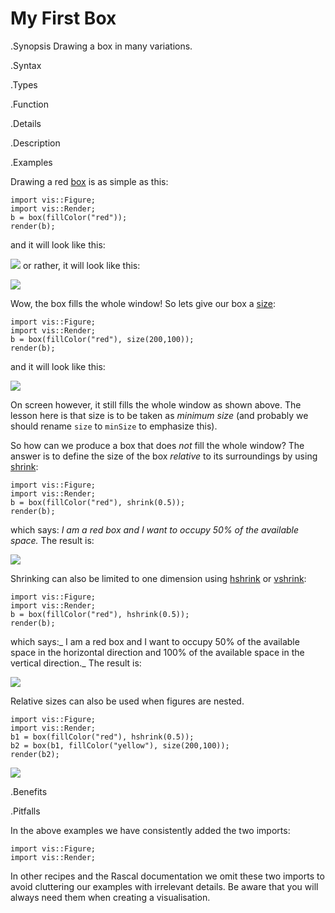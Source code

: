# My First Box

.Synopsis
Drawing a box in many variations.

.Syntax

.Types

.Function

.Details

.Description

.Examples

Drawing a red [box]((Libraries:Figure-box)) is as simple as this:
```rascal-figure,width=,height=,file=b1.png
import vis::Figure;
import vis::Render;
b = box(fillColor("red"));
render(b);
```
and it will look like this:

![]((b1.png))
 or rather, it will look like this:



![]((Screenshot1.png))


Wow, the box fills the whole window! So lets give our box a [size]((Libraries:Properties-size)):
```rascal-figure,width=,height=,file=b2.png
import vis::Figure;
import vis::Render;
b = box(fillColor("red"), size(200,100));
render(b);
```
and it will look like this:

![]((b2.png))


On screen however, it still fills the whole window as shown above.
The lesson here is that size is to be taken as *minimum size* (and probably we should
rename `size` to `minSize` to emphasize this).

So how can we produce a box that does _not_ fill the whole window? The answer is to define the size of the box
_relative_ to its surroundings by using [shrink]((Libraries:Properties-shrink)):

```rascal-figure,width=,height=,file=b3.png
import vis::Figure;
import vis::Render;
b = box(fillColor("red"), shrink(0.5));
render(b);
```
which says: _I am a red box and I want to occupy 50% of the available space._ The result is:


![]((Screenshot2.png))


Shrinking can also be limited to one dimension using [hshrink]((Libraries:Properties-hshrink)) 
or [vshrink]((Libraries:Properties-vshrink)):
```rascal-figure,width=,height=,file=b4.png
import vis::Figure;
import vis::Render;
b = box(fillColor("red"), hshrink(0.5));
render(b);
```
which says:_ I am a red box and I want to occupy 50% of the available space in the horizontal direction and 100% of the available space in the vertical direction._ The result is:


![]((MyFirstBox-Screenshot3.png))


Relative sizes can also be used when figures are nested.

```rascal-figure,width=,height=,file=b5.png
import vis::Figure;
import vis::Render;
b1 = box(fillColor("red"), hshrink(0.5));
b2 = box(b1, fillColor("yellow"), size(200,100));
render(b2);
```

![]((b5.png))     


.Benefits

.Pitfalls

In the above examples we have consistently added the two imports:
```rascal
import vis::Figure;
import vis::Render;
```
In other recipes and the Rascal documentation we omit these two imports to avoid cluttering our examples with irrelevant details.
Be aware that you will always need them when creating a visualisation.

